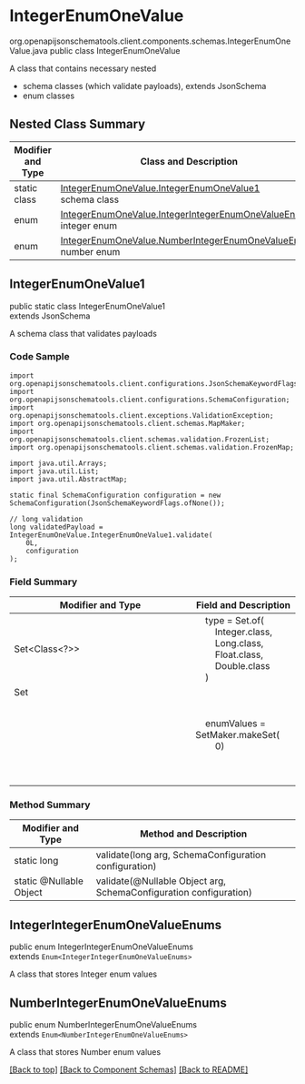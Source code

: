 # IntegerEnumOneValue
org.openapijsonschematools.client.components.schemas.IntegerEnumOneValue.java
public class IntegerEnumOneValue

A class that contains necessary nested
- schema classes (which validate payloads), extends JsonSchema
- enum classes

## Nested Class Summary
| Modifier and Type | Class and Description |
| ----------------- | ---------------------- |
| static class | [IntegerEnumOneValue.IntegerEnumOneValue1](#integerenumonevalue1)<br> schema class |
| enum | [IntegerEnumOneValue.IntegerIntegerEnumOneValueEnums]()<br>integer enum |
| enum | [IntegerEnumOneValue.NumberIntegerEnumOneValueEnums]()<br>number enum |

## IntegerEnumOneValue1
public static class IntegerEnumOneValue1<br>
extends JsonSchema

A schema class that validates payloads

### Code Sample
```
import org.openapijsonschematools.client.configurations.JsonSchemaKeywordFlags;
import org.openapijsonschematools.client.configurations.SchemaConfiguration;
import org.openapijsonschematools.client.exceptions.ValidationException;
import org.openapijsonschematools.client.schemas.MapMaker;
import org.openapijsonschematools.client.schemas.validation.FrozenList;
import org.openapijsonschematools.client.schemas.validation.FrozenMap;

import java.util.Arrays;
import java.util.List;
import java.util.AbstractMap;

static final SchemaConfiguration configuration = new SchemaConfiguration(JsonSchemaKeywordFlags.ofNone());

// long validation
long validatedPayload = IntegerEnumOneValue.IntegerEnumOneValue1.validate(
    0L,
    configuration
);
```

### Field Summary
| Modifier and Type | Field and Description |
| ----------------- | ---------------------- |
| Set<Class<?>> | &nbsp;&nbsp;&nbsp;&nbsp;type = Set.of(<br/>&nbsp;&nbsp;&nbsp;&nbsp;&nbsp;&nbsp;&nbsp;&nbsp;Integer.class,<br/>&nbsp;&nbsp;&nbsp;&nbsp;&nbsp;&nbsp;&nbsp;&nbsp;Long.class,<br/>&nbsp;&nbsp;&nbsp;&nbsp;&nbsp;&nbsp;&nbsp;&nbsp;Float.class,<br/>&nbsp;&nbsp;&nbsp;&nbsp;&nbsp;&nbsp;&nbsp;&nbsp;Double.class<br/>&nbsp;&nbsp;&nbsp;&nbsp;)<br/> |
| Set<Object> | &nbsp;&nbsp;&nbsp;&nbsp;enumValues = SetMaker.makeSet(<br>&nbsp;&nbsp;&nbsp;&nbsp;&nbsp;&nbsp;&nbsp;&nbsp;0)<br> |

### Method Summary
| Modifier and Type | Method and Description |
| ----------------- | ---------------------- |
| static long | validate(long arg, SchemaConfiguration configuration) |
| static @Nullable Object | validate(@Nullable Object arg, SchemaConfiguration configuration) |
## IntegerIntegerEnumOneValueEnums
public enum IntegerIntegerEnumOneValueEnums<br>
extends `Enum<IntegerIntegerEnumOneValueEnums>`

A class that stores Integer enum values


## NumberIntegerEnumOneValueEnums
public enum NumberIntegerEnumOneValueEnums<br>
extends `Enum<NumberIntegerEnumOneValueEnums>`

A class that stores Number enum values

[[Back to top]](#top) [[Back to Component Schemas]](../../../README.md#Component-Schemas) [[Back to README]](../../../README.md)

